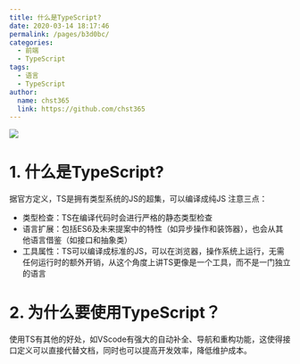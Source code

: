 ```yaml
---
title: 什么是TypeScript?
date: 2020-03-14 18:17:46
permalink: /pages/b3d0bc/
categories: 
  - 前端
  - TypeScript
tags: 
  - 语言
  - TypeScript
author: 
  name: chst365
  link: https://github.com/chst365
---
```

![](https://cdn.jsdelivr.net/gh/chst365/bolgImgs/imgs/topImgs/211.jpg)
# 1. 什么是TypeScript?
据官方定义，TS是拥有类型系统的JS的超集，可以编译成纯JS
注意三点：
* 类型检查：TS在编译代码时会进行严格的静态类型检查
* 语言扩展：包括ES6及未来提案中的特性（如异步操作和装饰器），也会从其他语言借鉴（如接口和抽象类）
* 工具属性：TS可以编译成标准的JS，可以在浏览器，操作系统上运行，无需任何运行时的额外开销，从这个角度上讲TS更像是一个工具，而不是一门独立的语言

# 2. 为什么要使用TypeScript？
使用TS有其他的好处，如VScode有强大的自动补全、导航和重构功能，这使得接口定义可以直接代替文档，同时也可以提高开发效率，降低维护成本。